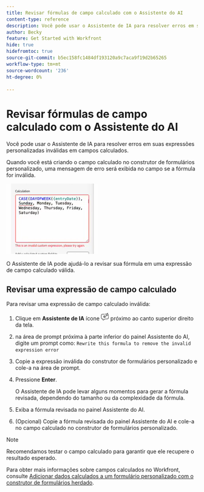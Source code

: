 ```yaml
---
title: Revisar fórmulas de campo calculado com o Assistente do AI
content-type: reference
description: Você pode usar o Assistente de IA para resolver erros em suas expressões personalizadas inválidas em campos calculados.
author: Becky
feature: Get Started with Workfront
hide: true
hidefromtoc: true
source-git-commit: b5ec158fc1484df193120a9c7aca9f19d2b65265
workflow-type: tm+mt
source-wordcount: '236'
ht-degree: 0%

---
```


# Revisar fórmulas de campo calculado com o Assistente do AI

Você pode usar o Assistente de IA para resolver erros em suas expressões personalizadas inválidas em campos calculados.

Quando você está criando o campo calculado no construtor de formulários personalizado, uma mensagem de erro será exibida no campo se a fórmula for inválida.

![Erro de expressão inválida](assets/invalid-expression.png)

O Assistente de IA pode ajudá-lo a revisar sua fórmula em uma expressão de campo calculado válida.

## Revisar uma expressão de campo calculado

Para revisar uma expressão de campo calculado inválida:

1. Clique em **Assistente de IA** ícone ![Ícone do Assistente de IA](assets/ai-assistant-icon.png) próximo ao canto superior direito da tela.
1. na área de prompt próxima à parte inferior do painel Assistente do AI, digite um prompt como:
   `Rewrite this formula to remove the invalid expression error`
1. Copie a expressão inválida do construtor de formulários personalizado e cole-a na área de prompt.
1. Pressione **Enter**.

   O Assistente de IA pode levar alguns momentos para gerar a fórmula revisada, dependendo do tamanho ou da complexidade da fórmula.
1. Exiba a fórmula revisada no painel Assistente do AI.
1. (Opcional) Copie a fórmula revisada do painel Assistente do AI e cole-a no campo calculado no construtor de formulários personalizado.

>[!NOTE]
>
>Recomendamos testar o campo calculado para garantir que ele recupere o resultado esperado.

Para obter mais informações sobre campos calculados no Workfront, consulte [Adicionar dados calculados a um formulário personalizado com o construtor de formulários herdado](/help/quicksilver/administration-and-setup/customize-workfront/create-manage-custom-forms/add-calculated-data-to-custom-form.md).



